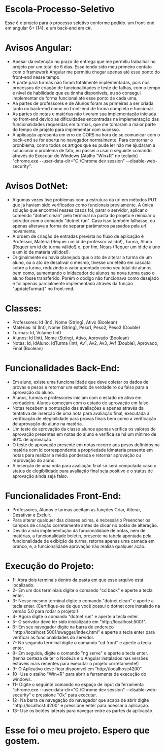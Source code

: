 # Escola-Processo-Seletivo

Esse é o projeto para o processo seletivo conforme pedido. um front-end em angular 6+ (14), e um back-end em c#.

# Avisos Angular:

* Apesar da extenção no prazo de entrega que me permitiu trabalhar no projeto por um total de 6 dias. Esse tendo sido meu primeiro contato com o framework Angular me permitiu chegar apenas até esse ponto do front-end nesse tempo.
* A parte para turmas não foram totalmente implementadas, pois nos processos de criação de funcionalidades e teste de falhas, com o tempo e nível de habilidade que eu tinnha disponíveis, eu só consegui implementar de forma funcional até esse ponto de cada uma.
* Aa partes de professores e de Alunos foram as primeiras a ser criada tanto no back-end como no front-end de forma completa e funcional.
* As partes de notas e matérias não tiveram sua implementação iniciada no front-end devido as dificuldades encontradas na implementação das funcionalidades requeridas em turmas, que me tomaram a maior parte do tempo de projeto para implementar com sucesso.
* A aplicação apresenta um erro de CORS na hora de se comunicar com o back-end se for aberta no navegador normalmente. Para contornar o pronblema, como todos os artigos que eu pude ler não me ajudaram a solucionar o problema de fato, eu passei a usar o seguinte comando através do Executar do Windows (Atalho "Win+R" no teclado) "chrome.exe --user-data-dir="C:/Chrome dev session" --disable-web-security".

# Avisos DotNet:

* Algumas vezes tive problemas com a estrutura da url em métodos PUT que já haviam sido verificados como funcionais préviamente. A única solução que encontrei nesses casos foi, parar o servidor, aplicar o comendo "dotnet clean" pelo terminal na pasta do projeto e reiniciar o servidor com o comando "dotnet run". Caso isso também falhasse, eu apenas alterava a forma de separar parâmetros passados pela url novamente.
* A ordem de criação de entradas prevista no fluxo de aplicação é Professor, Matéria (Requer um id de professor válido!), Turma, Aluno (Requer um id de turma válido!) e, por fim, Notas (Requer um id de aluno e um id de matéria válidos!).
* Originalmente eu havia planejado que o ato de alterar a turma de um aluno, ou o ato de desativar o mesmo, tivesse um efeito em cascata sobre a turma, reduzindo o valor apontado como seu total de alunos, bem como, aumentando o inidacador de alunos na nova turma caso o aluno fosse transferido. Porém o código não funcionava como desejado e foi apenas parcialmente implementado através da função "updateTurma()" no front-end.

# Classes:

* Professores: Id (Int), Nome (String), Ativo (Boolean)
* Matérias: Id (Int), Nome (String), Peso1, Peso2, Peso3 (Double)
* Turmas: Id, Volume (Int)
* Alunos: Id (Int), Nome (String), Ativo, Aprovado (Boolean)
* Notas: Id, IdAluno, IdTurma (Int), Av1, Av2, Av3, Avf (Double), Aprovado, Final (Boolean)

# Funcionalidades Back-End:

* Em aluno, existe uma funcionalidade que deve coletar os dados de provas e pesos e retornar um estado de verdadeiro ou falso para a aprovação do aluno.
* Alunos, turmas e professores iniciam com o estado de ativo em verdadeiro. Alunos começam com o estado de aprovação em falso.
* Notas recebem a pontuação das avaliações e apenas através da tentativa de inserção de uma nota para avaliação final, executada a verificação de elegibilidade para provas finais bem como a verificação de aprovação do aluno na matéria.
* Um teste de aprovação da classe alunos apenas verifica os valores de aprovação presentes em notas do aluno e verifica se há um mínimo de 60% de aprovação.
* O teste de aprovação presente em notas recorre aos pesos definidos na matéria com id correspondente a propriedade idmateria presente em notas para realizar a média ponderada e retornar aprovação ou reprovação do aluno.
* A inserção de uma nota para avaliação final só será computada caso o status de elegibilidade para avaliação final seja positivo e o status de aprovação ainda seja falso.

# Funcionalidades Front-End:

* Professores, Alunos e turmas aceitam as funções Criar, Alterar, Desativar e Excluir.
* Para alterar qualquer das classes acima, é necessário Preencher os campos de criação corretamente antes de clicar no botão de alteração.
* Devido a não implementação da funcionalidade de notas, nem de matérias, a funcionalidade boletin, presente na tabela apontada pela funcionalidade de exibição de turma, retorna apenas uma camada em branco, e, a funcionalidade aprovação não realiza qualquer ação.

# Execução do Projeto:

* 1- Abra dois terminais dentro da pasta em que esse arquivo está localizado.
* 2- Em um dos terminiais digite o comando "cd back" e aperte a tecla enter.
* 3- Nesse mesmo terminal digite o comando "dotnet clean" e aperte a tecla enter. (Certifique-se de que você possui o dotnet core instalado na versão 5.0 para rodar o projeto!)
* 4- Agora digite o comando "dotnet run" e aperte a tecla enter.
* 5- O serivdor deve ter sido inicializado em "http://localhost:5001".
* 6- Em seu navegador digite na barra de endereço "http://localhost:5001/swagger/index.html" e aperte a tecla enter para verificar as funcionalidades do servidor.
* 7- No segundo terminal digite o comando "cd front" e aperte a tecla enter.
* 8- Em seguida, digite o comando "ng serve" e aperte a tecla enter. (tenha certeza de ter o NodeJs e o Angular instalados nas versões estáveis mais recentes para executar o projeto corretamente!)
* 9- O Aplicativo deve ficar disponível em "http://localhost:4200".
* 10- Use o atalho "Win+R" para abrir a ferramenta de execução do windows.
* 11- Digite o seguinte comando no espaço de input da ferramenta "chrome.exe --user-data-dir="C:/Chrome dev session" --disable-web-security" e pressione "Ok" para executar.
* 12- Na barra de navegação do navegador que acaba de abrir digite "http://localhost:4200" e pressione enter para acessar a aplicação.
* 13- Use os botões laterais para navegar entre as partes da aplicação.

# Esse foi o meu projeto. Espero que gostem.

